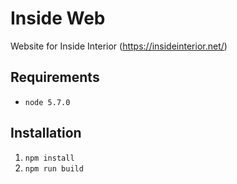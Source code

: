 # Inside Web

Website for Inside Interior (https://insideinterior.net/)

## Requirements
* `node 5.7.0`

## Installation
1. `npm install`
2. `npm run build`
